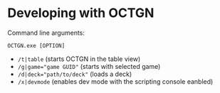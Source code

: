 # Developing with OCTGN

Command line arguments:

`OCTGN.exe [OPTION]`

* `/t|table` (starts OCTGN in the table view)
* `/g|game="game GUID"` (starts with selected game)
* `/d|deck="path/to/deck"` (loads a deck)
* `/x|devmode` (enables dev mode with the scripting console eanbled)